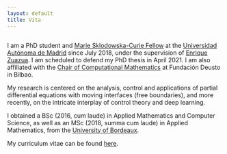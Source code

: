```yaml
---
layout: default
title: Vita
---
```


<!-- <img class="profile-picture" src="{{site.baseurl}}/{{site.profile-picture}}"> -->

<a href="#">
<img class="profile-picture" src="{{site.baseurl}}/{{site.profile-picture}}"
onmouseover="this.src='{{site.baseurl}}/{{site.profile-picture}}'"
onmouseout="this.src='{{site.baseurl}}/{{site.hover-picture}}'"
border="0" alt=""/></a>

I am a PhD student and <a href="https://www.conflex.org">Marie Sklodowska-Curie Fellow</a> at the <a href="http://www.uam.es/UAM/Home.htm?language=es">Universidad Autónoma de Madrid</a> since July 2018, under the supervision of <a href="http://paginaspersonales.deusto.es/enrique.zuazua/">Enrique Zuazua</a>. 
I am scheduled to defend my PhD thesis in April 2021. 
I am also affiliated with the <a href="https://cmc.deusto.eus">Chair of Computational Mathematics</a> at Fundación Deusto in Bilbao.

My research is centered on the analysis, control and applications of partial differential equations with moving interfaces (free boundaries), and more recently, on the intricate interplay of control theory and deep learning.

I obtained a BSc (2016, cum laude) in Applied Mathematics and Computer Science, as well as an MSc (2018, summa cum laude) in Applied Mathematics, from the <a href="https://www.u-bordeaux.fr">University of Bordeaux</a>.

My curriculum vitae can be found <a href="">here</a>.







